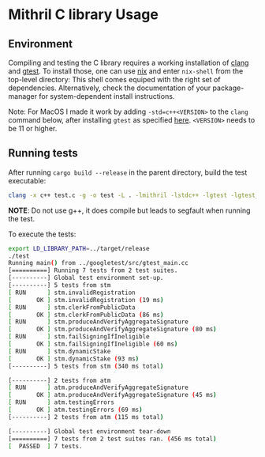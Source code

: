 # Mithril C library Usage

## Environment

Compiling and testing the C library requires a working installation of [clang](https://clang.llvm.org/) and [gtest](https://github.com/google/googletest).
To install those, one can use [nix](https://nixos.org/) and enter `nix-shell` from the top-level directory: This shell comes equiped with the right set of dependencies.
Alternatively, check the documentation of your package-manager for system-dependent install instructions.

Note: For MacOS I made it work by adding `-std=c++<VERSION>` to the `clang` command below, after installing `gtest` as
specified [here](https://github.com/google/googletest/blob/main/googletest/README.md#standalone-cmake-project). 
`<VERSION>` needs to be 11 or higher. 

## Running tests

After running `cargo build --release` in the parent directory, build the test executable:

``` sh
clang -x c++ test.c -g -o test -L . -lmithril -lstdc++ -lgtest -lgtest_main
```

**NOTE**: Do not use g++, it does compile but leads to segfault when running the test.

To execute the tests:

``` sh
export LD_LIBRARY_PATH=../target/release
./test
Running main() from ../googletest/src/gtest_main.cc
[==========] Running 7 tests from 2 test suites.
[----------] Global test environment set-up.
[----------] 5 tests from stm
[ RUN      ] stm.invalidRegistration
[       OK ] stm.invalidRegistration (19 ms)
[ RUN      ] stm.clerkFromPublicData
[       OK ] stm.clerkFromPublicData (86 ms)
[ RUN      ] stm.produceAndVerifyAggregateSignature
[       OK ] stm.produceAndVerifyAggregateSignature (80 ms)
[ RUN      ] stm.failSigningIfIneligible
[       OK ] stm.failSigningIfIneligible (60 ms)
[ RUN      ] stm.dynamicStake
[       OK ] stm.dynamicStake (93 ms)
[----------] 5 tests from stm (340 ms total)

[----------] 2 tests from atm
[ RUN      ] atm.produceAndVerifyAggregateSignature
[       OK ] atm.produceAndVerifyAggregateSignature (45 ms)
[ RUN      ] atm.testingErrors
[       OK ] atm.testingErrors (69 ms)
[----------] 2 tests from atm (115 ms total)

[----------] Global test environment tear-down
[==========] 7 tests from 2 test suites ran. (456 ms total)
[  PASSED  ] 7 tests.
```
